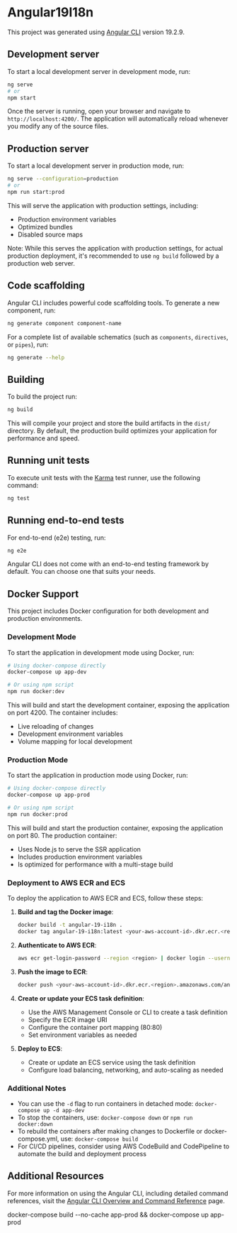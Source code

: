 # Angular19I18n

This project was generated using [Angular CLI](https://github.com/angular/angular-cli) version 19.2.9.

## Development server

To start a local development server in development mode, run:

```bash
ng serve
# or
npm start
```

Once the server is running, open your browser and navigate to `http://localhost:4200/`. The application will automatically reload whenever you modify any of the source files.

## Production server

To start a local development server in production mode, run:

```bash
ng serve --configuration=production
# or
npm run start:prod
```

This will serve the application with production settings, including:
- Production environment variables
- Optimized bundles
- Disabled source maps

Note: While this serves the application with production settings, for actual production deployment, it's recommended to use `ng build` followed by a production web server.

## Code scaffolding

Angular CLI includes powerful code scaffolding tools. To generate a new component, run:

```bash
ng generate component component-name
```

For a complete list of available schematics (such as `components`, `directives`, or `pipes`), run:

```bash
ng generate --help
```

## Building

To build the project run:

```bash
ng build
```

This will compile your project and store the build artifacts in the `dist/` directory. By default, the production build optimizes your application for performance and speed.

## Running unit tests

To execute unit tests with the [Karma](https://karma-runner.github.io) test runner, use the following command:

```bash
ng test
```

## Running end-to-end tests

For end-to-end (e2e) testing, run:

```bash
ng e2e
```

Angular CLI does not come with an end-to-end testing framework by default. You can choose one that suits your needs.

## Docker Support

This project includes Docker configuration for both development and production environments.

### Development Mode

To start the application in development mode using Docker, run:

```bash
# Using docker-compose directly
docker-compose up app-dev

# Or using npm script
npm run docker:dev
```

This will build and start the development container, exposing the application on port 4200. The container includes:
- Live reloading of changes
- Development environment variables
- Volume mapping for local development

### Production Mode

To start the application in production mode using Docker, run:

```bash
# Using docker-compose directly
docker-compose up app-prod

# Or using npm script
npm run docker:prod
```

This will build and start the production container, exposing the application on port 80. The production container:
- Uses Node.js to serve the SSR application
- Includes production environment variables
- Is optimized for performance with a multi-stage build

### Deployment to AWS ECR and ECS

To deploy the application to AWS ECR and ECS, follow these steps:

1. **Build and tag the Docker image**:
   ```bash
   docker build -t angular-19-i18n .
   docker tag angular-19-i18n:latest <your-aws-account-id>.dkr.ecr.<region>.amazonaws.com/angular-19-i18n:latest
   ```

2. **Authenticate to AWS ECR**:
   ```bash
   aws ecr get-login-password --region <region> | docker login --username AWS --password-stdin <your-aws-account-id>.dkr.ecr.<region>.amazonaws.com
   ```

3. **Push the image to ECR**:
   ```bash
   docker push <your-aws-account-id>.dkr.ecr.<region>.amazonaws.com/angular-19-i18n:latest
   ```

4. **Create or update your ECS task definition**:
   - Use the AWS Management Console or CLI to create a task definition
   - Specify the ECR image URI
   - Configure the container port mapping (80:80)
   - Set environment variables as needed

5. **Deploy to ECS**:
   - Create or update an ECS service using the task definition
   - Configure load balancing, networking, and auto-scaling as needed

### Additional Notes

- You can use the `-d` flag to run containers in detached mode: `docker-compose up -d app-dev`
- To stop the containers, use: `docker-compose down` or `npm run docker:down`
- To rebuild the containers after making changes to Dockerfile or docker-compose.yml, use: `docker-compose build`
- For CI/CD pipelines, consider using AWS CodeBuild and CodePipeline to automate the build and deployment process

## Additional Resources

For more information on using the Angular CLI, including detailed command references, visit the [Angular CLI Overview and Command Reference](https://angular.dev/tools/cli) page.


docker-compose build --no-cache app-prod && docker-compose up app-prod

